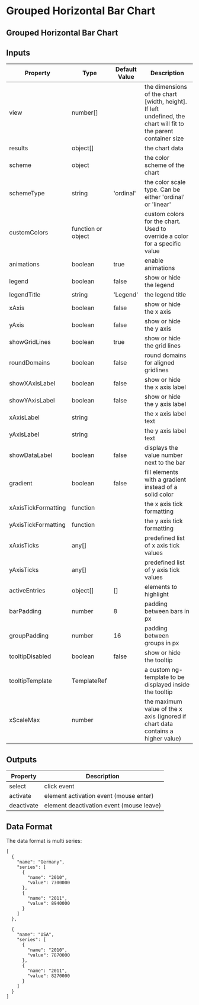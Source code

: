 # Grouped Horizontal Bar Chart

## Grouped Horizontal Bar Chart

## Inputs

| Property | Type | Default Value | Description |
| --- | --- | --- | --- |
| view | number\[\] |  | the dimensions of the chart \[width, height\]. If left undefined, the chart will fit to the parent container size |
| results | object\[\] |  | the chart data |
| scheme | object |  | the color scheme of the chart |
| schemeType | string | 'ordinal' | the color scale type. Can be either 'ordinal' or 'linear' |
| customColors | function or object |  | custom colors for the chart. Used to override a color for a specific value |
| animations | boolean | true | enable animations |
| legend | boolean | false | show or hide the legend |
| legendTitle | string | 'Legend' | the legend title |
| xAxis | boolean | false | show or hide the x axis |
| yAxis | boolean | false | show or hide the y axis |
| showGridLines | boolean | true | show or hide the grid lines |
| roundDomains | boolean | false | round domains for aligned gridlines |
| showXAxisLabel | boolean | false | show or hide the x axis label |
| showYAxisLabel | boolean | false | show or hide the y axis label |
| xAxisLabel | string |  | the x axis label text |
| yAxisLabel | string |  | the y axis label text |
| showDataLabel | boolean | false | displays the value number next to the bar |
| gradient | boolean | false | fill elements with a gradient instead of a solid color |
| xAxisTickFormatting | function |  | the x axis tick formatting |
| yAxisTickFormatting | function |  | the y axis tick formatting |
| xAxisTicks | any\[\] |  | predefined list of x axis tick values |
| yAxisTicks | any\[\] |  | predefined list of y axis tick values |
| activeEntries | object\[\] | \[\] | elements to highlight |
| barPadding | number | 8 | padding between bars in px |
| groupPadding | number | 16 | padding between groups in px |
| tooltipDisabled | boolean | false | show or hide the tooltip |
| tooltipTemplate | TemplateRef |  | a custom ng-template to be displayed inside the tooltip |
| xScaleMax | number |  | the maximum value of the x axis \(ignored if chart data contains a higher value\) |

## Outputs

| Property | Description |
| --- | --- |
| select | click event |
| activate | element activation event \(mouse enter\) |
| deactivate | element deactivation event \(mouse leave\) |

## Data Format

The data format is multi series:

```text
[
  {
    "name": "Germany",
    "series": [
      {
        "name": "2010",
        "value": 7300000
      },
      {
        "name": "2011",
        "value": 8940000
      }
    ]
  },

  {
    "name": "USA",
    "series": [
      {
        "name": "2010",
        "value": 7870000
      },
      {
        "name": "2011",
        "value": 8270000
      }
    ]
  }
]
```

